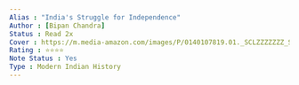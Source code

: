 ```yaml
---
Alias : "India's Struggle for Independence"
Author : [Bipan Chandra]
Status : Read 2x
Cover : https://m.media-amazon.com/images/P/0140107819.01._SCLZZZZZZZ_SX500_.jpg
Rating : ⭐⭐⭐⭐
Note Status : Yes
Type : Modern Indian History
---
```



